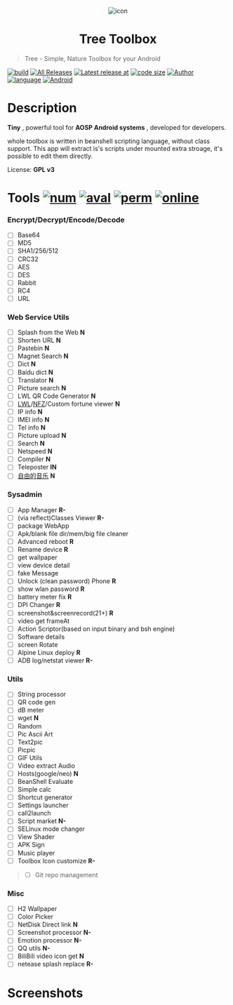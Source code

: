<p align="center">
  <img src="https://raw.githubusercontent.com/pigfromChina/TreeToolbox/master/doc/material-tree.png" alt="icon" />
</p>

<h1 align="center">Tree Toolbox</h1>

> Tree - Simple, Nature Toolbox for your Android

[![build](https://img.shields.io/travis/pigfromChina/TreeToolbox.svg?style=flat-square)](https://travis-ci.org/pigfromChina/TreeToolbox)
[![All Releases](https://img.shields.io/github/downloads/pigfromchina/treetoolbox/total.svg?style=flat-square)](https://github.com/pigfromChina/TreeToolbox/releases)
[![Latest release at](https://img.shields.io/github/release-date/pigfromchina/treetoolbox.svg?style=flat-square)](https://github.com/pigfromChina/TreeToolbox/releases)
[![code size](https://img.shields.io/github/languages/code-size/pigfromchina/treetoolbox.svg?style=flat-square)]()
[![Author](https://img.shields.io/badge/author-duangsuse-green.svg?style=flat-square)](https://t.me/duangsuse)
[![language](https://img.shields.io/badge/lang-beanshell-EB2A02A.svg?style=flat-square)](https://github.com/beanshell/beanshell)
[![Android](https://img.shields.io/badge/Android-14_to_27-green.svg?style=flat-square)](https://github.com/pigfromChina/TreeToolbox/blob/master/app/build.gradle)

# Description

__Tiny__ , powerful tool for __AOSP Android systems__ , developed for developers.

whole toolbox is written in beanshell scripting language, without class support. This app will extract is's scripts under mounted extra stroage, it's possible to edit them
directly.

License: __GPL v3__

# Tools [![num](https://img.shields.io/badge/count-77-blue.svg?style=flat-square)](https://github.com/pigfromChina/TreeToolbox/blob/master/app/src/main/assets) [![aval](https://img.shields.io/badge/avalible-0-green.svg?style=flat-square)](https://github.com/pigfromChina/TreeToolbox/blob/master/app/src/main/assets) [![perm](https://img.shields.io/badge/needes_root-8-red.svg?style=flat-square)](https://github.com/pigfromChina/TreeToolbox/blob/master/app/src/main/assets) [![online](https://img.shields.io/badge/needs_network-22-pink.svg?style=flat-square)](https://github.com/pigfromChina/TreeToolbox/blob/master/app/src/main/assets)

### Encrypt/Decrypt/Encode/Decode
- [ ] Base64
- [ ] MD5
- [ ] SHA1/256/512
- [ ] CRC32
- [ ] AES
- [ ] DES
- [ ] Rabbit
- [ ] RC4
- [ ] URL
### Web Service Utils
- [ ] Splash from the Web __N__
- [ ] Shorten URL __N__
- [ ] Pastebin __N__
- [ ] Magnet Search __N__
- [ ] Dict __N__
- [ ] Baidu dict __N__
- [ ] Translator __N__
- [ ] Picture search __N__
- [ ] LWL QR Code Generator __N__
- [ ] [LWL](https://blog.lwl12.com/read/hitokoto-api.html)/[NFZ](https://blog.nfz.moe/archives/delasaka-paranoia-api.html)/Custom fortune viewer __N__
- [ ] IP info __N__
- [ ] IMEI info __N__
- [ ] Tel info __N__
- [ ] Picture upload __N__
- [ ] Search __N__
- [ ] Netspeed __N__
- [ ] Compiler __N__
- [ ] Teleposter __IN__
- [ ] [自由的音乐](https://www.tikitiki.cn) __N__
### Sysadmin
- [ ] App Manager __R-__
- [ ] (via reflect)Classes Viewer __R-__
- [ ] package WebApp
- [ ] Apk/blank file dir/mem/big file cleaner
- [ ] Advanced reboot __R__
- [ ] Rename device __R__
- [ ] get wallpaper
- [ ] view device detail
- [ ] fake Message
- [ ] Unlock (clean password) Phone __R__
- [ ] show wlan password __R__
- [ ] battery meter fix __R__
- [ ] DPI Changer __R__
- [ ] screenshot&screenrecord(21+) __R__
- [ ] video get frameAt
- [ ] Action Scriptor(based on input binary and bsh engine)
- [ ] Software details
- [ ] screen Rotate
- [ ] Alpine Linux deploy __R__
- [ ] ADB log/netstat viewer __R-__
### Utils
- [ ] String processor
- [ ] QR code gen
- [ ] dB meter
- [ ] wget __N__
- [ ] Random
- [ ] Pic Ascii Art
- [ ] Text2pic
- [ ] Picpic
- [ ] GIF Utils
- [ ] Video extract Audio
- [ ] Hosts(google/neo) __N__
- [ ] BeanShell Evaluate
- [ ] Simple calc
- [ ] Shortcut generator
- [ ] Settings launcher
- [ ] call2launch
- [ ] Script market __N-__
- [ ] SELinux mode changer
- [ ] View Shader
- [ ] APK Sign
- [ ] Music player
- [ ] Toolbox Icon customize __R-__
>- [ ] Git repo management
### Misc
- [ ] H2 Wallpaper
- [ ] Color Picker
- [ ] NetDisk Direct link __N__
- [ ] Screenshot processor __N-__
- [ ] Emotion processor __N-__
- [ ] QQ utils __N-__
- [ ] BiliBili video icon get __N__
- [ ] netease splash replace __R-__
# Screenshots
